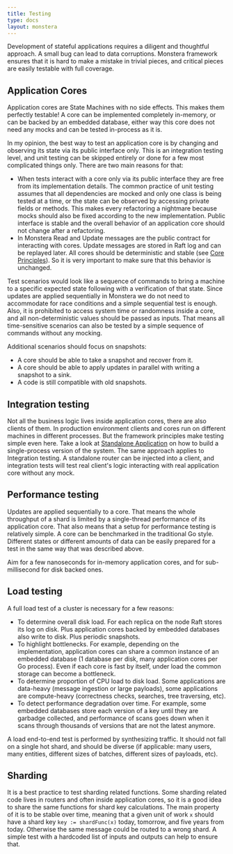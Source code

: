 ```yaml
---
title: Testing
type: docs
layout: monstera
---
```


Development of stateful applications requires a diligent and thoughtful approach. A small bug can lead to data 
corruptions. Monstera framework ensures that it is hard to make a mistake in trivial pieces, and critical pieces
are easily testable with full coverage.

## Application Cores

Application cores are State Machines with no side effects. This makes them perfectly testable! A core can be implemented
completely in-memory, or can be backed by an embedded database, either way this core does not need any mocks and can be
tested in-process as it is.

In my opinion, the best way to test an application core is by changing and observing its state via its public interface 
only. This is an integration testing level, and unit testing can be skipped entirely or done for a few most complicated 
things only. There are two main reasons for that:

* When tests interact with a core only via its public interface they are free from its implementation details. The
  common practice of unit testing assumes that all dependencies are mocked and only one class is being tested at a time, 
  or the state can be observed by accessing private fields or methods. This makes every refactoring a nightmare because 
  mocks should also be fixed according to the new implementation. Public interface is stable and the overall behavior of
  an application core should not change after a refactoring.
* In Monstera Read and Update messages are the public contract for interacting with cores. Update messages are stored in
  Raft log and can be replayed later. All cores should be deterministic and stable (see 
  [Core Principles](/docs/monstera/core-principles)). So it is very important to make sure that this behavior is unchanged.

Test scenarios would look like a sequence of commands to bring a machine to a specific expected state following with a
verification of that state. Since updates are applied sequentially in Monstera we do not need to accommodate for race
conditions and a simple sequential test is enough. Also, it is prohibited to access system time or randomness inside a 
core, and all non-deterministic values should be passed as inputs. That means all time-sensitive scenarios can also be
tested by a simple sequence of commands without any mocking.

Additional scenarios should focus on snapshots:

* A core should be able to take a snapshot and recover from it.
* A core should be able to apply updates in parallel with writing a snapshot to a sink.
* A code is still compatible with old snapshots.

## Integration testing

Not all the business logic lives inside application cores, there are also clients of them. In production environment
clients and cores run on different machines in different processes. But the framework principles make testing simple
even here. Take a look at [Standalone Application](/docs/monstera/standalone-application) on how to build a 
single-process version of the system. The same approach applies to Integration testing. A standalone router can be 
injected into a client, and integration tests will test real client's logic interacting with real application core 
without any mock.

## Performance testing

Updates are applied sequentially to a core. That means the whole throughput of a shard is limited by a single-thread 
performance of its application core. That also means that a setup for performance testing is relatively simple. A core
can be benchmarked in the traditional Go style. Different states or different amounts of data can be easily prepared for
a test in the same way that was described above.

Aim for a few nanoseconds for in-memory application cores, and for sub-millisecond for disk backed ones. 

## Load testing

A full load test of a cluster is necessary for a few reasons:

* To determine overall disk load. For each replica on the node Raft stores its log on disk. Plus application 
  cores backed by embedded databases also write to disk. Plus periodic snapshots.
* To highlight bottlenecks. For example, depending on the implementation, application cores can share a common instance 
  of an embedded database (1 database per disk, many application cores per Go process). Even if each core is fast by 
  itself, under load the common storage can become a bottleneck.
* To determine proportion of CPU load to disk load. Some applications are data-heavy (message ingestion or large 
  payloads), some applications are compute-heavy (correctness checks, searches, tree traversing, etc).
* To detect performance degradation over time. For example, some embedded databases store each version of a key until
  they are garbadge collected, and performance of scans goes down when it scans through thousands of versions that are 
  not the latest anymore.   

A load end-to-end test is performed by synthesizing traffic. It should not fall on a single hot shard, and should be 
diverse (if applicable: many users, many entities, different sizes of batches, different sizes of payloads, etc).

## Sharding

It is a best practice to test sharding related functions. Some sharding related code lives in routers and often inside
application cores, so it is a good idea to share the same functions for shard key calculations. The main property of it
is to be stable over time, meaning that a given unit of work `x` should have a shard key `key := shardFunc(x)` today,
tomorrow, and five years from today. Otherwise the same message could be routed to a wrong shard. A simple test with a 
hardcoded list of inputs and outputs can help to ensure that.

